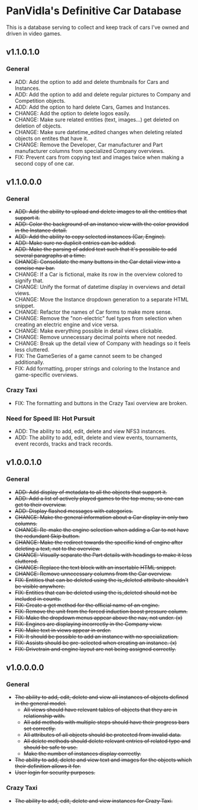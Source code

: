 # PanVidla's Definitive Car Database
This is a database serving to collect and keep track of cars I've owned and driven in video games.

## v1.1.0.1.0
### General
* ADD: Add the option to add and delete thumbnails for Cars and Instances.
* ADD: Add the option to add and delete regular pictures to Company and Competition objects.
* ADD: Add the option to hard delete Cars, Games and Instances.
* CHANGE: Add the option to delete logos easily.
* CHANGE: Make sure related entities (text, images...) get deleted on deletion of objects.
* CHANGE: Make sure datetime_edited changes when deleting related objects on entites that have it.
* CHANGE: Remove the Developer, Car manufacturer and Part manufacturer columns from specialized Company overviews.
* FIX: Prevent cars from copying text and images twice when making a second copy of one car.

## v1.1.0.0.0
### General
* ~~ADD: Add the ability to upload and delete images to all the entities that support it.~~
* ~~ADD: Color the background of an instance view with the color provided in the Instance detail.~~
* ~~ADD: Add the ability to copy selected instances (Car, Engine).~~
* ~~ADD: Make sure no duplicit entries can be added.~~
* ~~ADD: Make the parsing of added text such that it's possible to add several paragraphs at a time.~~
* ~~CHANGE: Consolidate the many buttons in the Car detail view into a concise nav bar.~~
* CHANGE: If a Car is fictional, make its row in the overview colored to signify that.
* CHANGE: Unify the format of datetime display in overviews and detail views.
* CHANGE: Move the Instance dropdown generation to a separate HTML snippet.
* CHANGE: Refactor the names of Car forms to make more sense.
* CHANGE: Remove the "non-electric" fuel types from selection when creating an electric engine and vice versa.
* CHANGE: Make everything possible in detail views clickable.
* CHANGE: Remove unnecessary decimal points where not needed.
* CHANGE: Break up the detail view of Company with headings so it feels less cluttered.
* FIX: The GameSeries of a game cannot seem to be changed additionally.
* FIX: Add formatting, proper strings and coloring to the Instance and game-specific overviews.

### Crazy Taxi
* FIX: The formatting and buttons in the Crazy Taxi overview are broken.

### Need for Speed III: Hot Pursuit
* ADD: The ability to add, edit, delete and view NFS3 instances.
* ADD: The ability to add, edit, delete and view events, tournaments, event records, tracks and track records.

## v1.0.0.1.0
### General
* ~~ADD: Add display of metadata to all the objects that support it.~~
* ~~ADD: Add a list of actively played games to the top menu, so one can get to their overview.~~
* ~~ADD: Display flashed messages with categories.~~
* ~~CHANGE: Make the general information about a Car display in only two columns.~~
* ~~CHANGE: Re-make the engine selection when adding a Car to not have the redundant Skip button.~~
* ~~CHANGE: Make the redirect towards the specific kind of engine after deleting a text, not to the overview.~~
* ~~CHANGE: Visually separate the Part details with headings to make it less cluttered.~~
* ~~CHANGE: Replace the text block with an insertable HTML snippet.~~
* ~~CHANGE: Remove unnecessary columns from the Car overview.~~
* ~~FIX: Entities that can be deleted using the is_deleted attribute shouldn't be visible anywhere.~~
* ~~FIX: Entities that can be deleted using the is_deleted should not be included in counts.~~
* ~~FIX: Create a get method for the official name of an engine.~~
* ~~FIX: Remove the unit from the forced induction boost pressure column.~~
* ~~FIX: Make the dropdown menus appear above the nav, not under. (x)~~
* ~~FIX: Engines are displaying incorrectly in the Company view.~~
* ~~FIX: Make text in views appear in order.~~
* ~~FIX: It should be possible to add an instance with no specialization.~~
* ~~FIX: Assists should be pre-selected when creating an instance. (x)~~
* ~~FIX: Drivetrain and engine layout are not being assigned correctly.~~

## v1.0.0.0.0
### General
* ~~The ability to add, edit, delete and view all instances of objects defined in the general model.~~
  * ~~All views should have relevant tables of objects that they are in relationship with.~~
  * ~~All add methods with multiple steps should have their progress bars set correctly.~~
  * ~~All attributes of all objects should be protected from invalid data.~~
  * ~~All delete methods should delete relevant entries of related type and should be safe to use.~~
  * ~~Make the number of instances display correctly.~~
* ~~The ability to add, delete and view text and images for the objects which their definition allows it for.~~
* ~~User login for security purposes.~~

### Crazy Taxi
* ~~The ability to add, edit, delete and view instances for Crazy Taxi.~~
